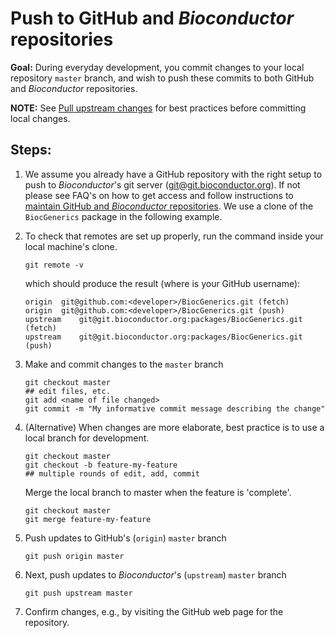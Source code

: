 # Push to GitHub and _Bioconductor_ repositories

__Goal:__ During everyday development, you commit changes to your
local repository `master` branch, and wish to push these commits to
both GitHub and _Bioconductor_ repositories.

__NOTE:__ See [Pull upstream changes][] for best practices before
committing local changes.

## Steps:

1. We assume you already have a GitHub repository with the right setup
   to push to _Bioconductor_'s git server
   (git@git.bioconductor.org). If not please see FAQ's on how to get
   access and follow instructions to
   [maintain GitHub and _Bioconductor_ repositories][]. We use a clone
   of the `BiocGenerics` package in the following example.

1.  To check that remotes are set up properly, run the command inside
    your local machine's clone.

    ```
    git remote -v
    ```

    which should produce the result (where <developer> is your GitHub username):

    ```
    origin  git@github.com:<developer>/BiocGenerics.git (fetch)
    origin  git@github.com:<developer>/BiocGenerics.git (push)
    upstream    git@git.bioconductor.org:packages/BiocGenerics.git (fetch)
    upstream    git@git.bioconductor.org:packages/BiocGenerics.git (push)
    ```

1. Make and commit changes to the `master` branch

    ```
    git checkout master
    ## edit files, etc.
    git add <name of file changed>
    git commit -m "My informative commit message describing the change"
    ```

1. (Alternative) When changes are more elaborate, best practice is to
   use a local branch for development.

    ```
    git checkout master
    git checkout -b feature-my-feature
    ## multiple rounds of edit, add, commit
    ```

    Merge the local branch to master when the feature is 'complete'.

    ```
    git checkout master
    git merge feature-my-feature
    ```

1. Push updates to GitHub's (`origin`) `master` branch

    ```
    git push origin master
    ```

1.  Next, push updates to _Bioconductor_'s (`upstream`) `master` branch

    ```
    git push upstream master
    ```

1. Confirm changes, e.g., by visiting the GitHub web page for the repository.

[Pull upstream changes]: ../pull-upstream-changes
[maintain GitHub and _Bioconductor_ repositories]: ../maintain-github-bioc
